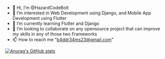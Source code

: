 - 👋 Hi, I’m @HazardCodeBolt
- 👀 I’m interested in Web Development using Django, and Mobile App Development using Flutter
- 🌱 I’m currently learning Flutter and Django
- 💞️ I’m looking to collaborate on any opensource project that can improve my skills in any of those two Frameworks
- 📫 How to reach me "b4ddr34ms23@gmail.com"

[![Anurag's GitHub stats](https://github-readme-stats.vercel.app/api?username=HazardCodeBolt)](https://github.com/HazardCodeBolt/github-readme-stats)
<!---
HazardCodeBolt/HazardCodeBolt is a ✨ special ✨ repository because its `README.md` (this file) appears on your GitHub profile.
You can click the Preview link to take a look at your changes.
--->
